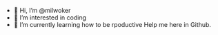 - 👋 Hi, I’m @milwoker
- 👀 I’m interested in coding
- 🌱 I’m currently learning how to be rpoductive
Help me here in Github. 

<!---
milwoker/milwoker is a ✨ special ✨ repository because its `README.md` (this file) appears on your GitHub profile.
You can click the Preview link to take a look at your changes.
--->
